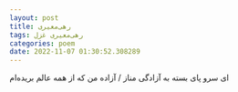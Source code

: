 ```yaml
---
layout: post
title: رهی‌معیری
tags: رهی‌معیری غزل
categories: poem
date: 2022-11-07 01:30:52.308289
---
```


ای سرو پای بسته به آزادگی مناز / آزاده من که از همه عالم بریده‌ام